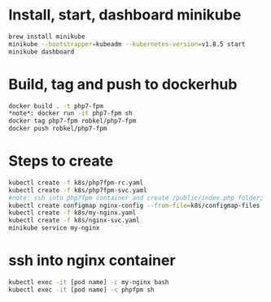###
# Install, start, dashboard minikube
```sh
brew install minikube
minikube --bootstrapper=kubeadm --kubernetes-version=v1.8.5 start
minikube dashboard
```

###
# Build, tag and push to dockerhub
```sh
docker build . -t php7-fpm
*note*: docker run -it php7-fpm sh
docker tag php7-fpm robkel/php7-fpm
docker push robkel/php7-fpm
```
###
# Steps to create
```sh
kubectl create -f k8s/php7fpm-rc.yaml
kubectl create -f k8s/php7fpm-svc.yaml
#note: ssh into php7fpm container and create /public/index.php folder; kubectl get pods; kubectl exec -it php7-fpm-48wjd sh;
kubectl create configmap nginx-config --from-file=k8s/configmap-files
kubectl create -f k8s/my-nginx.yaml
kubectl create -f k8s/nginx-svc.yaml
minikube service my-nginx
```
# ssh into nginx container
```sh
kubectl exec -it [pod name] -c my-nginx bash
kubectl exec -it [pod name] -c phpfpm sh
```
